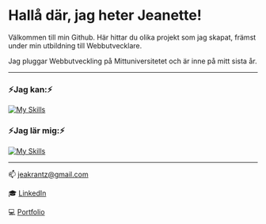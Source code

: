 # Hallå där, jag heter Jeanette!


Välkommen till min Github. Här hittar du olika projekt som jag skapat, främst under min utbildning till Webbutvecklare.

Jag pluggar Webbutveckling på Mittuniversitetet och är inne på mitt sista år. 

---

### ⚡Jag kan:⚡
[![My Skills](https://skillicons.dev/icons?i=js,html,css,bootstrap,figma,gulp,laravel,mysql,php,sass,vue,wordpress&perline=4)](https://skillicons.dev)

### ⚡Jag lär mig:⚡
[![My Skills](https://skillicons.dev/icons?i=cs,dotnet,mongodb,nodejs,react&perline=4)](https://skillicons.dev)

---

📫 [jeakrantz@gmail.com](mailto:jeakrantz@gmail.com?subject=[GitHub]%20Source%20Han%20Sans)

:mortar_board: [LinkedIn](https://www.linkedin.com/in/jeanette-k-b38a25254/)

:computer: [Portfolio](https://jeanettekrantz.netlify.app/)
